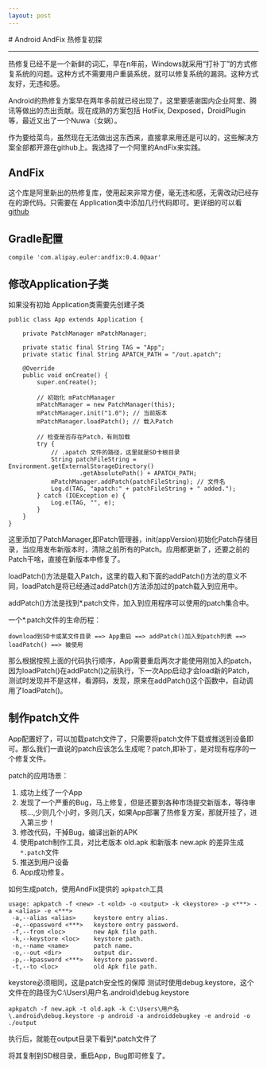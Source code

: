 ```yaml
---
layout: post
---
```


﻿# Android AndFix 热修复初探

---

热修复已经不是一个新鲜的词汇，早在n年前，Windows就采用“打补丁”的方式修复系统的问题。这种方式不需要用户重装系统，就可以修复系统的漏洞。这种方式友好，无违和感。

Android的热修复方案早在两年多前就已经出现了，这里要感谢国内企业阿里、腾讯等做出的杰出贡献。现在成熟的方案包括 HotFix, Dexposed，DroidPlugin等，最近又出了一个Nuwa（女娲）。

作为要给菜鸟，虽然现在无法做出这东西来，直接拿来用还是可以的，这些解决方案全部都开源在github上。我选择了一个阿里的AndFix来实践。

## AndFix

这个库是阿里新出的热修复库，使用起来非常方便，毫无违和感，无需改动已经存在的源代码。只需要在 Application类中添加几行代码即可。更详细的可以看 [github](https://github.com/alibaba/AndFix)

## Gradle配置

    compile 'com.alipay.euler:andfix:0.4.0@aar'

## 修改Application子类

如果没有初始 Application类需要先创建子类

```
public class App extends Application {

    private PatchManager mPatchManager;

    private static final String TAG = "App";
    private static final String APATCH_PATH = "/out.apatch";

    @Override
    public void onCreate() {
        super.onCreate();

        // 初始化 mPatchManager
        mPatchManager = new PatchManager(this);
        mPatchManager.init("1.0"); // 当前版本
        mPatchManager.loadPatch(); // 载入Patch

        // 检查是否存在Patch，有则加载
        try {
            // .apatch 文件的路径，这里就是SD卡根目录
            String patchFileString = Environment.getExternalStorageDirectory()
                    .getAbsolutePath() + APATCH_PATH;
            mPatchManager.addPatch(patchFileString); // 文件名
            Log.d(TAG, "apatch:" + patchFileString + " added.");
        } catch (IOException e) {
            Log.e(TAG, "", e);
        }
    }
}
```

这里添加了PatchManager,即Patch管理器，init(appVersion)初始化Patch存储目录，当应用发布新版本时，清除之前所有的Patch。应用都更新了，还要之前的Patch干啥，直接在新版本中修复了。

loadPatch()方法是载入Patch，这里的载入和下面的addPatch()方法的意义不同，loadPatch是将已经通过addPatch()方法添加过的patch载入到应用中。

addPatch()方法是找到*.patch文件，加入到应用程序可以使用的patch集合中。

一个*.patch文件的生命历程：

    download到SD卡或某文件目录 ==> App重启 ==> addPatch()加入到patch列表 ==> loadPatch() ==> 被使用

那么根据按照上面的代码执行顺序，App需要重启两次才能使用刚加入的patch，因为loadPatch()在addPatch()之前执行，下一次App启动才会load新的Patch，测试时发现并不是这样，看源码，发现，原来在addPatch()这个函数中，自动调用了loadPatch()。

## 制作patch文件

App配置好了，可以加载patch文件了，只需要将patch文件下载或推送到设备即可。那么我们一直说的patch应该怎么生成呢？patch,即补丁，是对现有程序的一个修复文件。

patch的应用场景：

1. 成功上线了一个App
2. 发现了一个严重的Bug，马上修复，但是还要到各种市场提交新版本，等待审核...,少则几个小时，多则几天，如果App部署了热修复方案，那就开挂了，进入第三步！
3. 修改代码，干掉Bug，编译出新的APK
4. 使用patch制作工具，对比老版本 old.apk 和新版本 new.apk 的差异生成 `*.patch`文件
5. 推送到用户设备
6. App成功修复。

如何生成patch，使用AndFix提供的 `apkpatch`工具

```
usage: apkpatch -f <new> -t <old> -o <output> -k <keystore> -p <***> -a <alias> -e <***>
 -a,--alias <alias>     keystore entry alias.
 -e,--epassword <***>   keystore entry password.
 -f,--from <loc>        new Apk file path.
 -k,--keystore <loc>    keystore path.
 -n,--name <name>       patch name.
 -o,--out <dir>         output dir.
 -p,--kpassword <***>   keystore password.
 -t,--to <loc>          old Apk file path.
```

keystore必须相同，这是patch安全性的保障
测试时使用debug.keystore，这个文件在的路径为C:\Users\用户名\.android\debug.keystore

    apkpatch -f new.apk -t old.apk -k C:\Users\用户名\.android\debug.keystore -p android -a androiddebugkey -e android -o ./output

执行后，就能在output目录下看到*.patch文件了

将其复制到SD根目录，重启App，Bug即可修复了。
